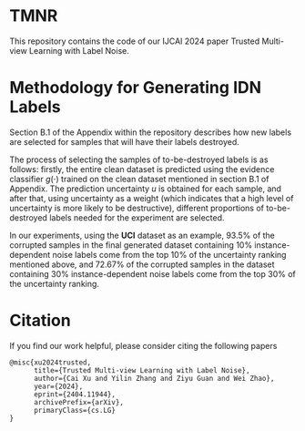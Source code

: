 # TMNR
This repository contains the code of our IJCAI 2024 paper Trusted Multi-view Learning with Label Noise.

# Methodology for Generating IDN Labels
Section B.1 of the Appendix within the repository describes how new labels are selected for samples that will have their labels destroyed.

The process of selecting the samples of to-be-destroyed labels is as follows: firstly, the entire clean dataset is predicted using the evidence classifier $g(\cdot)$ trained on the clean dataset mentioned in section B.1 of Appendix. The prediction uncertainty $u$ is obtained for each sample, and after that, using uncertainty as a weight (which indicates that a high level of uncertainty is more likely to be destructive), different proportions of to-be-destroyed labels needed for the experiment are selected.

In our experiments, using the **UCI** dataset as an example, 93.5% of the corrupted samples in the final generated dataset containing 10% instance-dependent noise labels come from the top 10% of the uncertainty ranking mentioned above, and 72.67% of the corrupted samples in the dataset containing 30% instance-dependent noise labels come from the top 30% of the uncertainty ranking.


# Citation
If you find our work helpful, please consider citing the following papers
```
@misc{xu2024trusted,
      title={Trusted Multi-view Learning with Label Noise}, 
      author={Cai Xu and Yilin Zhang and Ziyu Guan and Wei Zhao},
      year={2024},
      eprint={2404.11944},
      archivePrefix={arXiv},
      primaryClass={cs.LG}
}
```
